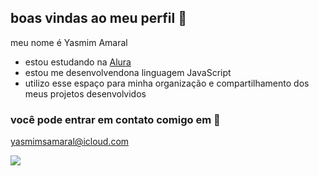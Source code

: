 ## boas vindas ao meu perfil 🖤

meu nome é Yasmim Amaral

- estou estudando na [Alura](https://www.alura.com.br)
- estou me desenvolvendona linguagem JavaScript
- utilizo esse espaço para minha organização e compartilhamento dos meus projetos desenvolvidos

### você pode entrar em contato comigo em 📧

yasmimsamaral@icloud.com

![](https://media1.tenor.com/m/RjVMElMpsJEAAAAd/vinnie-hecker.gif)

